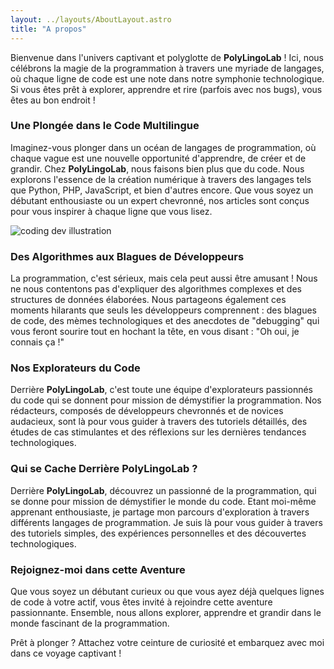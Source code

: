 ```yaml
---
layout: ../layouts/AboutLayout.astro
title: "A propos"
---
```


Bienvenue dans l'univers captivant et polyglotte de **PolyLingoLab** ! Ici, nous célébrons la magie de la programmation à travers une myriade de langages, où chaque ligne de code est une note dans notre symphonie technologique. Si vous êtes prêt à explorer, apprendre et rire (parfois avec nos bugs), vous êtes au bon endroit !

### Une Plongée dans le Code Multilingue

Imaginez-vous plonger dans un océan de langages de programmation, où chaque vague est une nouvelle opportunité d'apprendre, de créer et de grandir. Chez **PolyLingoLab**, nous faisons bien plus que du code. Nous explorons l'essence de la création numérique à travers des langages tels que Python, PHP, JavaScript, et bien d'autres encore. Que vous soyez un débutant enthousiaste ou un expert chevronné, nos articles sont conçus pour vous inspirer à chaque ligne que vous lisez.

<div>
  <img src="/assets/dev.svg" class="sm:w-1/2 mx-auto" alt="coding dev illustration">
</div>

### Des Algorithmes aux Blagues de Développeurs

La programmation, c'est sérieux, mais cela peut aussi être amusant ! Nous ne nous contentons pas d'expliquer des algorithmes complexes et des structures de données élaborées. Nous partageons également ces moments hilarants que seuls les développeurs comprennent : des blagues de code, des mèmes technologiques et des anecdotes de "debugging" qui vous feront sourire tout en hochant la tête, en vous disant : "Oh oui, je connais ça !"

### Nos Explorateurs du Code

Derrière **PolyLingoLab**, c'est toute une équipe d'explorateurs passionnés du code qui se donnent pour mission de démystifier la programmation. Nos rédacteurs, composés de développeurs chevronnés et de novices audacieux, sont là pour vous guider à travers des tutoriels détaillés, des études de cas stimulantes et des réflexions sur les dernières tendances technologiques.

### Qui se Cache Derrière PolyLingoLab ?

Derrière **PolyLingoLab**, découvrez un passionné de la programmation, qui se donne pour mission de démystifier le monde du code. Etant moi-même apprenant enthousiaste, je partage mon parcours d'exploration à travers différents langages de programmation. Je suis là pour vous guider à travers des tutoriels simples, des expériences personnelles et des découvertes technologiques.

### Rejoignez-moi dans cette Aventure

Que vous soyez un débutant curieux ou que vous ayez déjà quelques lignes de code à votre actif, vous êtes invité à rejoindre cette aventure passionnante. Ensemble, nous allons explorer, apprendre et grandir dans le monde fascinant de la programmation.

Prêt à plonger ? Attachez votre ceinture de curiosité et embarquez avec moi dans ce voyage captivant !
